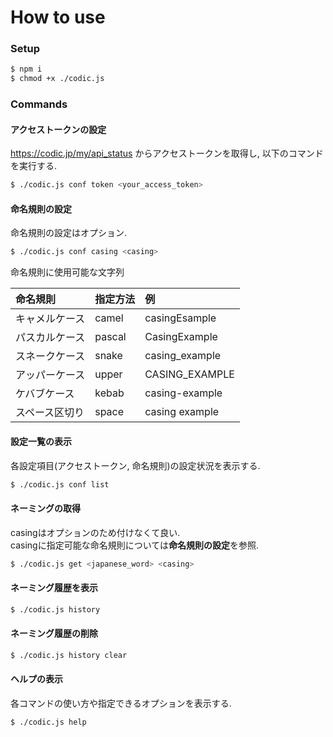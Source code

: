 # How to use

### Setup

```bash
$ npm i
$ chmod +x ./codic.js
```

### Commands

#### アクセストークンの設定

https://codic.jp/my/api_status からアクセストークンを取得し, 以下のコマンドを実行する.

```bash
$ ./codic.js conf token <your_access_token>
```

#### 命名規則の設定

命名規則の設定はオプション.

```bash
$ ./codic.js conf casing <casing>
```

命名規則に使用可能な文字列

|命名規則|指定方法|例|
|:--|:--|:--|
|キャメルケース|camel|casingEsample|
|パスカルケース|pascal|CasingExample|
|スネークケース|snake|casing_example|
|アッパーケース|upper|CASING_EXAMPLE|
|ケバブケース|kebab|casing-example|
|スペース区切り|space|casing example|

#### 設定一覧の表示

各設定項目(アクセストークン, 命名規則)の設定状況を表示する.

```bash
$ ./codic.js conf list
```

#### ネーミングの取得

casingはオプションのため付けなくて良い.  
casingに指定可能な命名規則については**命名規則の設定**を参照.

```bash
$ ./codic.js get <japanese_word> <casing>
```

#### ネーミング履歴を表示

```bash
$ ./codic.js history
```

#### ネーミング履歴の削除

```bash
$ ./codic.js history clear
```

#### ヘルプの表示

各コマンドの使い方や指定できるオプションを表示する.

```bash
$ ./codic.js help
```